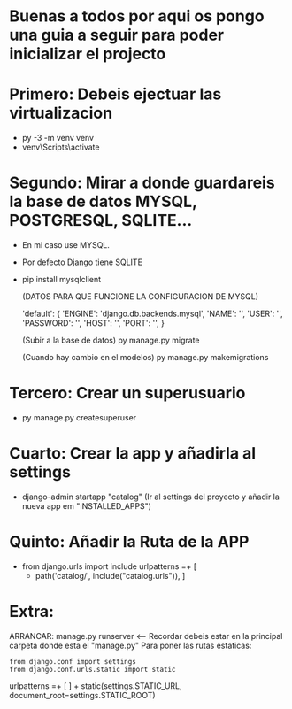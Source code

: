 # Buenas a todos por aqui os pongo una guia a seguir para poder inicializar el projecto

# Primero: Debeis ejectuar las virtualizacion 
  - py -3 -m venv venv
  - venv\Scripts\activate
# Segundo: Mirar a donde guardareis la base de datos MYSQL, POSTGRESQL, SQLITE... 
  - En mi caso use MYSQL. 
  - Por defecto Django tiene SQLITE
  - pip install mysqlclient
  
    (DATOS PARA QUE FUNCIONE LA CONFIGURACION DE MYSQL)

    'default': 
    {
      'ENGINE': 'django.db.backends.mysql',
      'NAME': '',
      'USER': '',
      'PASSWORD': '',
      'HOST': '',
      'PORT': '',
    }

    (Subir a la base de datos)
    py manage.py migrate 

    (Cuando hay cambio en el modelos)
    py manage.py makemigrations
    
# Tercero: Crear un superusuario
  - py manage.py createsuperuser

# Cuarto: Crear la app y añadirla al settings
  - django-admin startapp "catalog" (Ir al settings del proyecto y añadir la nueva app em "INSTALLED_APPS")

# Quinto: Añadir la Ruta de la APP 

  * from django.urls import include
  urlpatterns =+ [
    *  path('catalog/', include("catalog.urls")),
  ]
  
# Extra: 

ARRANCAR: manage.py runserver <-- Recordar debeis estar en la principal carpeta donde esta el "manage.py"
Para poner las rutas estaticas:

    from django.conf import settings
    from django.conf.urls.static import static
  
  urlpatterns =+ [
  ] + static(settings.STATIC_URL, document_root=settings.STATIC_ROOT)

